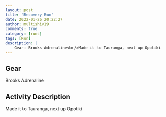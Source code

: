 ```yaml
---
layout: post
title: 'Recovery Run'
date: 2022-01-26 20:22:27
author: multishiv19
comments: true
category: [runs]
tags: [Run]
description: |
    Gear: Brooks Adrenaline<br/>Made it to Tauranga, next up Opotiki
---
```


## Gear
Brooks Adrenaline

## Activity Description
Made it to Tauranga, next up Opotiki


<div width='100%' class='strava-embed-placeholder' data-embed-type='activity' data-embed-id='6583197834'></div>
<script src='https://strava-embeds.com/embed.js'></script>
